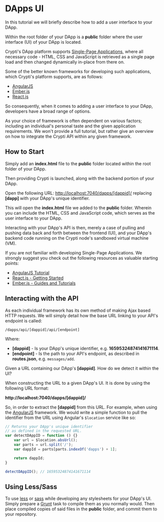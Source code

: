 # DApps UI

In this tutorial we will briefly describe how to add a user interface to your DApp.

Within the root folder of your DApp is a **public** folder where the user interface (UI) of your DApp is located.

Crypti's DApp platform supports [Single-Page Applications](https://en.wikipedia.org/wiki/Single-page_application), where all necessary code - HTML, CSS and JavaScript is retrieved as a single page load and then changed dynamically in-place from there on.

Some of the better known frameworks for developing such applications, which Crypti's platform supports, are as follows:

* [AngularJS](#)
* [Ember.js](#)
* [React.js](#)

So consequently, when it comes to adding a user interface to your DApp, developers have a broad range of options.

As your choice of framework is often dependent on various factors; including an individual's personal taste and the given application requirements. We won't provide a full tutorial, but rather give an overview on how to integrate the Crypti API within any given framework.

## How to Start

Simply add an **index.html** file to the **public** folder located within the root folder of your DApp.

Then providing Crypti is launched, along with the backend portion of your DApp.

Open the following URL: [http://localhost:7040/dapps/[dappid]/](http://localhost:7040/dapps/<dappid>/) replacing **[dapp]** with your DApp's unique identifier.

This will open the **index.html** file we added to the **public** folder. Wherein you can include the HTML, CSS and JavaScript code, which serves as the user interface to your DApp.

Interacting with your DApp's API is then, merely a case of pulling and pushing data back and forth between the frontend (UI), and your DApp's backend code running on the Crypti node's sandboxed virtual machine (VM).

If you are not familiar with developing Single-Page Applications. We strongly suggest you check out the following resources as valuable starting points:

* [AngularJS Tutorial](http://www.w3schools.com/angular/default.asp)
* [React.js - Getting Started](http://facebook.github.io/react/docs/getting-started.html)
* [Ember.js - Guides and Tutorials](http://guides.emberjs.com/v2.0.0/)

## Interacting with the API

As each individual framework has its own method of making Ajax based HTTP requests. We will simply detail how the base URL linking to your API's endpoint is called:

`/dapps/api/[dappid]/api/[endpoint]`

Where:

  * **[dappid]** - Is your DApp's unique identifier, e.g. **16595324874141671114**.
  * **[endpoint]** - Is the path to your API's endpoint, as described in **routes.json**, e.g. `messages/add`.

Given a URL containing our DApp's **[dappid]**. How do we detect it within the UI?

When constructing the URL to a given DApp's UI. It is done by using the following URL format:

**http://localhost:7040/dapps/[dappid]/**

So, in order to extract the **[dappid]** from this URL. For example, when using the [AngularJS](http://angularjs.org) framework. We would write a simple function to pull the identifier from the URL using Angular's `$location` service like so:

```js
// Returns your DApp's unique identifier
// as defined in the requested URL.
var detectDAppID = function () {}
	var url = $location.absUrl();
	var parts = url.split('/');
	var dappId = parts[parts.indexOf('dapps') + 1];

	return dappId;
}

detectDAppID(); // 16595324874141671114
```

## Using Less/Sass

To use [less](http://lesscss.org/) or [sass](http://sass-lang.com/) while developing any stylesheets for your DApp's UI. Simply prepare a [Grunt](http://gruntjs.com/) task to compile them as you normally would. Then place compiled copies of said files in the **public** folder, and commit them to your repository.

